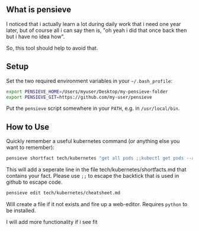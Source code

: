 ## What is pensieve

I noticed that i actually learn a lot during daily work that i need one year later, but of course all i can say then is,
"oh yeah i did that once back then but i have no idea how".

So, this tool should help to avoid that.

## Setup

Set the two required environment variables in your `~/.bash_profile`: 

```bash
export PENSIEVE_HOME=/Users/myuser/Desktop/my-pensieve-folder
export PENSIEVE_GIT=https://github.com/my-user/pensieve
```

Put the `pensieve` script somewhere in your `PATH`, e.g. in `/usr/local/bin`.

## How to Use

Quickly remember a useful kubernetes command (or anything else you want to remember):

```bash
pensieve shortfact tech/kubernetes "get all pods ;;kubectl get pods --all-namespaces""
```

This will add a seperate line in the file tech/kubernetes/shortfacts.md that contains your fact. Please use `;;` to escape the backtick that is used in github to escape code.

```bash
pensieve edit tech/kubernetes/cheatsheet.md
```

Will create a file if it not exists and fire up a web-editor. Requires `python` to be installed.


I will add more functionality if i see fit
